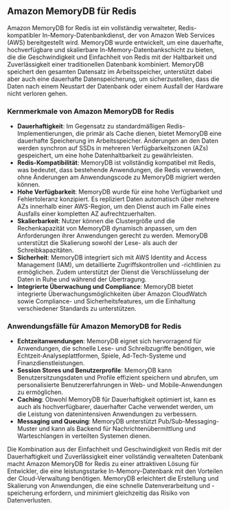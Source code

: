 ## Amazon MemoryDB für Redis

Amazon MemoryDB for Redis ist ein vollständig verwalteter, Redis-kompatibler In-Memory-Datenbankdienst, der von Amazon Web Services (AWS) bereitgestellt wird. MemoryDB wurde entwickelt, um eine dauerhafte, hochverfügbare und skalierbare In-Memory-Datenbankschicht zu bieten, die die Geschwindigkeit und Einfachheit von Redis mit der Haltbarkeit und Zuverlässigkeit einer traditionellen Datenbank kombiniert. MemoryDB speichert den gesamten Datensatz im Arbeitsspeicher, unterstützt dabei aber auch eine dauerhafte Datenspeicherung, um sicherzustellen, dass die Daten nach einem Neustart der Datenbank oder einem Ausfall der Hardware nicht verloren gehen.

### Kernmerkmale von Amazon MemoryDB for Redis

- **Dauerhaftigkeit**: Im Gegensatz zu standardmäßigen Redis-Implementierungen, die primär als Cache dienen, bietet MemoryDB eine dauerhafte Speicherung im Arbeitsspeicher. Änderungen an den Daten werden synchron auf SSDs in mehreren Verfügbarkeitszonen (AZs) gespeichert, um eine hohe Datenhaltbarkeit zu gewährleisten.
- **Redis-Kompatibilität**: MemoryDB ist vollständig kompatibel mit Redis, was bedeutet, dass bestehende Anwendungen, die Redis verwenden, ohne Änderungen am Anwendungscode zu MemoryDB migriert werden können.
- **Hohe Verfügbarkeit**: MemoryDB wurde für eine hohe Verfügbarkeit und Fehlertoleranz konzipiert. Es repliziert Daten automatisch über mehrere AZs innerhalb einer AWS-Region, um den Dienst auch im Falle eines Ausfalls einer kompletten AZ aufrechtzuerhalten.
- **Skalierbarkeit**: Nutzer können die Clustergröße und die Rechenkapazität von MemoryDB dynamisch anpassen, um den Anforderungen ihrer Anwendungen gerecht zu werden. MemoryDB unterstützt die Skalierung sowohl der Lese- als auch der Schreibkapazitäten.
- **Sicherheit**: MemoryDB integriert sich mit AWS Identity and Access Management (IAM), um detaillierte Zugriffskontrollen und -richtlinien zu ermöglichen. Zudem unterstützt der Dienst die Verschlüsselung der Daten in Ruhe und während der Übertragung.
- **Integrierte Überwachung und Compliance**: MemoryDB bietet integrierte Überwachungsmöglichkeiten über Amazon CloudWatch sowie Compliance- und Sicherheitsfeatures, um die Einhaltung verschiedener Standards zu unterstützen.

### Anwendungsfälle für Amazon MemoryDB for Redis

- **Echtzeitanwendungen**: MemoryDB eignet sich hervorragend für Anwendungen, die schnelle Lese- und Schreibzugriffe benötigen, wie Echtzeit-Analyseplattformen, Spiele, Ad-Tech-Systeme und Finanzdienstleistungen.
- **Session Stores und Benutzerprofile**: MemoryDB kann Benutzersitzungsdaten und Profile effizient speichern und abrufen, um personalisierte Benutzererfahrungen in Web- und Mobile-Anwendungen zu ermöglichen.
- **Caching**: Obwohl MemoryDB für Dauerhaftigkeit optimiert ist, kann es auch als hochverfügbarer, dauerhafter Cache verwendet werden, um die Leistung von datenintensiven Anwendungen zu verbessern.
- **Messaging und Queuing**: MemoryDB unterstützt Pub/Sub-Messaging-Muster und kann als Backend für Nachrichtenübermittlung und Warteschlangen in verteilten Systemen dienen.

Die Kombination aus der Einfachheit und Geschwindigkeit von Redis mit der Dauerhaftigkeit und Zuverlässigkeit einer vollständig verwalteten Datenbank macht Amazon MemoryDB for Redis zu einer attraktiven Lösung für Entwickler, die eine leistungsstarke In-Memory-Datenbank mit den Vorteilen der Cloud-Verwaltung benötigen. MemoryDB erleichtert die Erstellung und Skalierung von Anwendungen, die eine schnelle Datenverarbeitung und -speicherung erfordern, und minimiert gleichzeitig das Risiko von Datenverlusten.